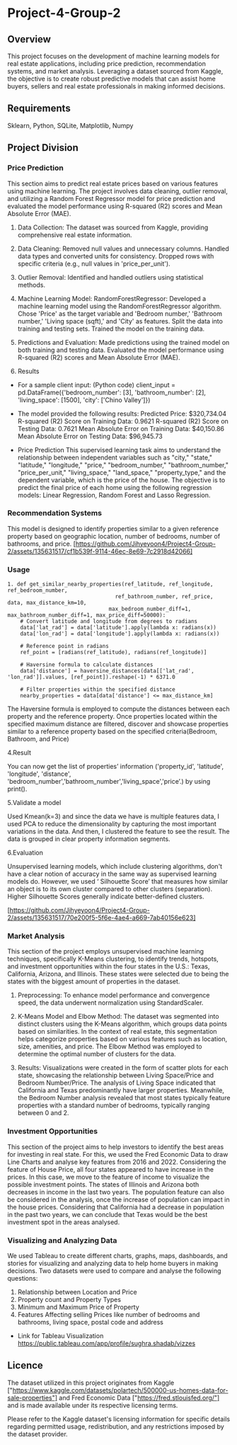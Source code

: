 # Project-4-Group-2

## Overview 
This project focuses on the development of machine learning models for real estate applications, including price prediction, recommendation systems, and market analysis. Leveraging a dataset sourced from Kaggle, the objective is to create robust predictive models that can assist home buyers, sellers and real estate professionals in making informed decisions.

## Requirements
Sklearn, Python, SQLite, Matplotlib, Numpy

## Project Division

### Price Prediction

This section aims to predict real estate prices based on various features using machine learning. The project involves data cleaning, outlier removal, and utilizing a Random Forest Regressor model for price prediction and evaluated the model performance using R-squared (R2) scores and Mean Absolute Error (MAE).

1. Data Collection:
The dataset was sourced from Kaggle, providing comprehensive real estate information.

2. Data Cleaning:
Removed null values and unnecessary columns.
Handled data types and converted units for consistency.
Dropped rows with specific criteria (e.g., null values in 'price_per_unit').

3. Outlier Removal:
Identified and handled outliers using statistical methods.

4. Machine Learning Model: RandomForestRegressor:
Developed a machine learning model using the RandomForestRegressor algorithm.
Chose 'Price' as the target variable and 'Bedroom number,' 'Bathroom number,' 'Living space (sqft),' and 'City' as features.
Split the data into training and testing sets.
Trained the model on the training data.

5. Predictions and Evaluation:
Made predictions using the trained model on both training and testing data.
Evaluated the model performance using R-squared (R2) scores and Mean Absolute Error (MAE).

6. Results
- For a sample client input:
(Python code) client_input = pd.DataFrame({'bedroom_number': [3], 'bathroom_number': [2], 'living_space': [1500], 'city': ['Chino Valley']})

- The model provided the following results:
Predicted Price: $320,734.04 R-squared (R2) Score on Training Data: 0.9621 R-squared (R2) Score on Testing Data: 0.7621 Mean Absolute Error on Training Data: $40,150.86 Mean Absolute Error on Testing Data: $96,945.73

 - Price Prediction
This supervised learning task aims to understand the relationship between independent variables such as "city," "state," "latitude," "longitude," "price," "bedroom_number," "bathroom_number," "price_per_unit," "living_space," "land_space," "property_type," and the dependent variable, which is the price of the house. The objective is to predict the final price of each home using the following regression models: Linear Regression, Random Forest and Lasso Regression.

### Recommendation Systems

This model is designed to identify properties similar to a given reference property based on geographic location, number of bedrooms, number of bathrooms, and price. [https://github.com/Jihyeyoon4/Project4-Group-2/assets/135631517/cf1b539f-9114-46ec-8e69-7c2918d42066]


### Usage
```
1. def get_similar_nearby_properties(ref_latitude, ref_longitude, ref_bedroom_number, 
                                  ref_bathroom_number, ref_price, data, max_distance_km=10,
                                max_bedroom_number_diff=1, max_bathroom_number_diff=1, max_price_diff=50000):
    # Convert latitude and longitude from degrees to radians
    data['lat_rad'] = data['latitude'].apply(lambda x: radians(x))
    data['lon_rad'] = data['longitude'].apply(lambda x: radians(x))

    # Reference point in radians
    ref_point = [radians(ref_latitude), radians(ref_longitude)]

    # Haversine formula to calculate distances
    data['distance'] = haversine_distances(data[['lat_rad', 'lon_rad']].values, [ref_point]).reshape(-1) * 6371.0

    # Filter properties within the specified distance
    nearby_properties = data[data['distance'] <= max_distance_km]

```
The Haversine formula is employed to compute the distances between each property and the reference property. Once properties located within the specified maximum distance are filtered, discover and showcase properties similar to a reference property based on the specified criteria(Bedroom, Bathroom, and Price)

4.Result

You can now get the list of properties’ information ('property_id', 'latitude', 'longitude', 'distance', 'bedroom_number','bathroom_number','living_space','price’.) by using print().
 

5.Validate a model

 Used Kmean(k=3) and since the data we have is multiple features data, I used PCA to reduce the dimensionality by capturing the most important variations in the data. And then, I clustered the feature to see the result. The data is grouped in clear property information segments.

6.Evaluation

Unsupervised learning models, which include clustering algorithms, don't have a clear notion of accuracy in the same way as supervised learning models do. However, we used ‘ Silhouette Score’ that measures how similar an object is to its own cluster compared to other clusters (separation). Higher Silhouette Scores generally indicate better-defined clusters. 
 
[https://github.com/Jihyeyoon4/Project4-Group-2/assets/135631517/70e200f5-5f6e-4ae4-a669-7ab40156e623]

### Market Analysis
This section of the project employs unsupervised machine learning techniques, specifically K-Means clustering, to identify trends, hotspots, and investment opportunities within the four states in the U.S.: Texas, California, Arizona, and Illinois. These states were selected due to being the states with the biggest amount of properties in the dataset.

1. Preprocessing:
To enhance model performance and convergence speed, the data underwent normalization using StandardScaler.

2. K-Means Model and Elbow Method:
The dataset was segmented into distinct clusters using the K-Means algorithm, which groups data points based on similarities. In the context of real estate, this segmentation helps categorize properties based on various features such as location, size, amenities, and price. The Elbow Method was employed to determine the optimal number of clusters for the data.

3. Results:
Visualizations were created in the form of scatter plots for each state, showcasing the relationship between Living Space/Price and Bedroom Number/Price. The analysis of Living Space indicated that California and Texas predominantly have larger properties. Meanwhile, the Bedroom Number analysis revealed that most states typically feature properties with a standard number of bedrooms, typically ranging between 0 and 2.

### Investment Opportunities 

This section of the project aims to help investors to identify the best areas for investing in real state. For this, we used the Fred Economic Data to draw Line Charts and analyse key features from 2016 and 2022. 
Considering the feature of House Price, all four states appeared to have increase in the prices. In this case, we move to the feature of income to visualize the possible investment points. The states of Illinois and Arizona both decreases in income in the last two years. 
The population feature can also be considered in the analysis, once the increase of population can impact in the house prices. Considering that California had a decrease in population in the past two years, we can conclude that Texas would be the best investment spot in the areas analysed. 

### Visualizing and Analyzing Data

We used Tableau to create different charts, graphs, maps, dashboards, and stories for visualizing and analyzing data to help home buyers in making decisions. Two datasets were used to compare and analyse the following questions: 

1. Relationship between Location and Price
2. Property count and Property Types
3. Minimum and Maximum Price of Property 
4. Features Affecting selling Prices like number of bedrooms and bathrooms, living space, postal code and address

- Link for Tableau Visualization         https://public.tableau.com/app/profile/sughra.shadab/vizzes

## Licence 
The dataset utilized in this project originates from Kaggle ["https://www.kaggle.com/datasets/polartech/500000-us-homes-data-for-sale-properties"] and Fred Economic Data ["https://fred.stlouisfed.org/"] and is made available under its respective licensing terms.

Please refer to the Kaggle dataset's licensing information for specific details regarding permitted usage, redistribution, and any restrictions imposed by the dataset provider.
